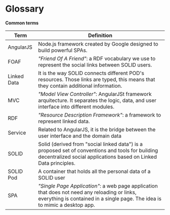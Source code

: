 Glossary 
========
**Common terms**

| Term                      | Definition                        |
| ------------------------- | --------------------------------- |
| AngularJS                 | Node.js framework created by Google designed to build powerful SPAs. |
| FOAF                      |  _"Friend Of A Friend"_: a RDF vocabulary we use to represent the social links between SOLID users.   |
| Linked Data               |  It is the way SOLID connects different POD's resources. Those links are typed, this means that they contain additional information.  |
| MVC                       | _"Model View Controller"_: AngularJSt framework arquitecture. It separates the logic, data, and user interface into different modules. |
| RDF                       |  _"Resource Description Framework"_: a framework to represent linked data. |
| Service                   |    Related to AngularJS, it is the bridge between the user interface and the domain data |
| SOLID                     | Solid (derived from "social linked data") is a proposed set of conventions and tools for building decentralized social applications based on Linked Data principles. |
| SOLID Pod                 |  A container that holds all the personal data of a SOLID user |
| SPA                       | _"Single Page Application"_: a web page application that does not need any reloading or links, everything is contained in a single page. The idea is to mimic a desktop app. |



